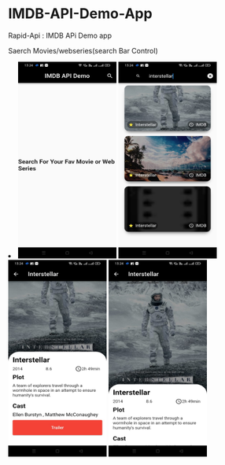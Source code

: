 # IMDB-API-Demo-App

Rapid-Api : IMDB APi Demo app

Saerch Movies/webseries(search Bar Control)

<li><img src="app_walkthrough/home.jpeg" width="200" height="400">
<img src="app_walkthrough/search.jpeg" width="200" height="400">
<img src="app_walkthrough/detail.jpeg" width="200" height="400">
<img src="app_walkthrough/watch_trailer.jpeg" width="200" height="400"></li>

